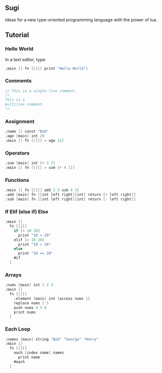 ## Sugi

Ideas for a new type-oriented programming language with the power of lua.

## Tutorial

### Hello World

In a text editor, type: 

```v
;main [] fn [[][] print "Hello World"]
```

### Comments

```v
// This is a single line comment.
/* 
This is a
multiline comment. 
*/  
```

### Assignment

```v
;name [] const "Bob"
;age [main] int 20
;main [] fn [[][] = age 21]
```
### Operators
```v
;sum [main] int [+ 3 2]
;main [] fn [[][] = sum [+ 4 1]]
```
### Functions
```v
;main [] fn [[][] add 2 5 sub 4 3]
;add [main] fn [[int left right][int] return [+ left right]]
;sub [main] fn [[int left right][int] return [- left right]]
```
### If Elif (else if) Else
```v
;main []
  fn [[][]
    if [< 10 20]
      print "10 < 20"
    elif [> 10 20]
      print "10 > 20"
    else
      print "10 == 20"
    #if
  ]
```
### Arrays
```v
;nums [main] int 1 2 3
;main []
  fn [[][]
    ;element [main] int [access nums 1]
    replace nums 2 5
    push nums 4 5 6
    print nums
  ]
```
### Each Loop
```v
;names [main] string "Bob" "George" "Henry"
;main []
  fn [[][]
    each [index name] names
      print name
    #each
  ]
```
